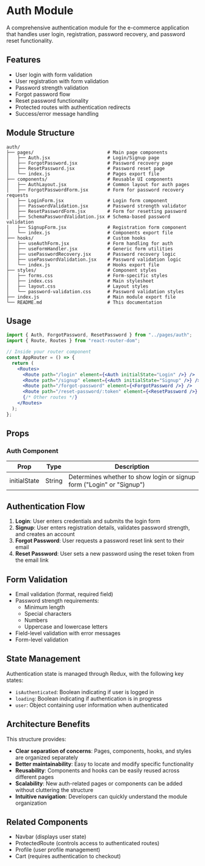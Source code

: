 # Auth Module

A comprehensive authentication module for the e-commerce application that handles user login, registration, password recovery, and password reset functionality.

## Features

- User login with form validation
- User registration with form validation
- Password strength validation
- Forgot password flow
- Reset password functionality
- Protected routes with authentication redirects
- Success/error message handling

## Module Structure

```
auth/
├── pages/                           # Main page components
│   ├── Auth.jsx                     # Login/Signup page
│   ├── ForgotPassword.jsx           # Password recovery page
│   ├── ResetPassword.jsx            # Password reset page
│   └── index.js                     # Pages export file
├── components/                      # Reusable UI components
│   ├── AuthLayout.jsx               # Common layout for auth pages
│   ├── ForgotPasswordForm.jsx       # Form for password recovery requests
│   ├── LoginForm.jsx                # Login form component
│   ├── PasswordValidation.jsx       # Password strength validator
│   ├── ResetPasswordForm.jsx        # Form for resetting password
│   ├── SchemaPasswordValidation.jsx # Schema-based password validation
│   ├── SignupForm.jsx               # Registration form component
│   └── index.js                     # Components export file
├── hooks/                           # Custom hooks
│   ├── useAuthForm.jsx              # Form handling for auth
│   ├── useFormHandler.jsx           # Generic form utilities
│   ├── usePasswordRecovery.jsx      # Password recovery logic
│   ├── usePasswordValidation.jsx    # Password validation logic
│   └── index.js                     # Hooks export file
├── styles/                          # Component styles
│   ├── forms.css                    # Form-specific styles
│   ├── index.css                    # Main stylesheet
│   ├── layout.css                   # Layout styles
│   └── password-validation.css      # Password validation styles
├── index.js                         # Main module export file
└── README.md                        # This documentation
```

## Usage

```jsx
import { Auth, ForgotPassword, ResetPassword } from "../pages/auth";
import { Route, Routes } from "react-router-dom";

// Inside your router component
const AppRouter = () => {
  return (
    <Routes>
      <Route path="/login" element={<Auth initialState="Login" />} />
      <Route path="/signup" element={<Auth initialState="Signup" />} />
      <Route path="/forgot-password" element={<ForgotPassword />} />
      <Route path="/reset-password/:token" element={<ResetPassword />} />
      {/* Other routes */}
    </Routes>
  );
};
```

## Props

### Auth Component

| Prop         | Type   | Description                                                           |
| ------------ | ------ | --------------------------------------------------------------------- |
| initialState | String | Determines whether to show login or signup form ("Login" or "Signup") |

## Authentication Flow

1. **Login**: User enters credentials and submits the login form
2. **Signup**: User enters registration details, validates password strength, and creates an account
3. **Forgot Password**: User requests a password reset link sent to their email
4. **Reset Password**: User sets a new password using the reset token from the email link

## Form Validation

- Email validation (format, required field)
- Password strength requirements:
  - Minimum length
  - Special characters
  - Numbers
  - Uppercase and lowercase letters
- Field-level validation with error messages
- Form-level validation

## State Management

Authentication state is managed through Redux, with the following key states:

- `isAuthenticated`: Boolean indicating if user is logged in
- `loading`: Boolean indicating if authentication is in progress
- `user`: Object containing user information when authenticated

## Architecture Benefits

This structure provides:

- **Clear separation of concerns**: Pages, components, hooks, and styles are organized separately
- **Better maintainability**: Easy to locate and modify specific functionality
- **Reusability**: Components and hooks can be easily reused across different pages
- **Scalability**: New auth-related pages or components can be added without cluttering the structure
- **Intuitive navigation**: Developers can quickly understand the module organization

## Related Components

- Navbar (displays user state)
- ProtectedRoute (controls access to authenticated routes)
- Profile (user profile management)
- Cart (requires authentication to checkout)

